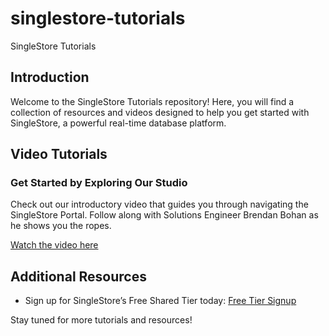 # singlestore-tutorials
SingleStore Tutorials

## Introduction
Welcome to the SingleStore Tutorials repository! Here, you will find a collection of resources and videos designed to help you get started with SingleStore, a powerful real-time database platform.

## Video Tutorials

### Get Started by Exploring Our Studio
Check out our introductory video that guides you through navigating the SingleStore Portal. Follow along with Solutions Engineer Brendan Bohan as he shows you the ropes. 

[Watch the video here](https://www.youtube.com/watch?v=AGYzxHadOqw)

## Additional Resources
- Sign up for SingleStore’s Free Shared Tier today: [Free Tier Signup](https://bit.ly/singlestore-free-tier)

Stay tuned for more tutorials and resources!
